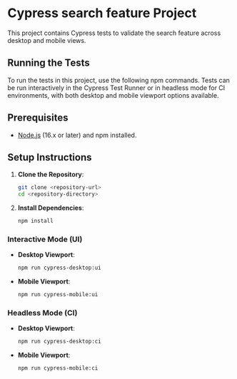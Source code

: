 # Cypress search feature Project
This project contains Cypress tests to validate the search feature across desktop and mobile views.

## Running the Tests

To run the tests in this project, use the following npm commands. Tests can be run interactively in the Cypress Test Runner or in headless mode for CI environments, with both desktop and mobile viewport options available.

## Prerequisites

- [Node.js](https://nodejs.org/) (16.x or later) and npm installed.

## Setup Instructions

1. **Clone the Repository**:
   ```bash
   git clone <repository-url>
   cd <repository-directory>
2. **Install Dependencies**:
   ```bash
   npm install
### Interactive Mode (UI)


- **Desktop Viewport**:
   ```bash
   npm run cypress-desktop:ui
- **Mobile Viewport**:
   ```bash
   npm run cypress-mobile:ui
### Headless Mode (CI)

- **Desktop Viewport**:
   ```bash
   npm run cypress-desktop:ci
- **Mobile Viewport**:
   ```bash
   npm run cypress-mobile:ci